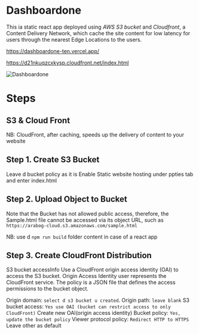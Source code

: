 # Dashboardone
This ia static react app deployed using *AWS S3 bucket* and *Cloudfront*, 
a Content Delivery Network, which cache the site content for low latency for users through the nearest Edge Locations to the users.

https://dashboardone-ten.vercel.app/

https://d21nkuqzcxkysp.cloudfront.net/index.html

![Dashboardone](/dashboardone/S3-CloudFront.png?raw=true "Dashboard")

# Steps
## S3 & Cloud Front
NB: CloudFront, after caching, speeds up the delivery of content to your website

## Step 1. Create S3 Bucket
Leave d bucket policy as it is
Enable Static website hosting under ppties tab and enter index.html

## Step 2. Upload Object to Bucket
Note that the Bucket has not allowed public access, therefore, the Sample.html 
file cannot be accessed via its object URL, such as 
`https://arabog-cloud.s3.amazonaws.com/sample.html`

NB: use d `npm run build` folder content in case of a react app  

## Step 3. Create CloudFront Distribution
S3 bucket accessInfo
Use a CloudFront origin access identity (OAI) to access the S3 bucket.
Origin Access Identity user represents the CloudFront service. The policy 
is a JSON file that defines the access permissions to the bucket object.

Origin domain: `select d s3 bucket u created`.
Origin path: `leave blank`
S3 bucket access: `Yes use OAI (bucket can restrict access to only CloudFront)`
Create new OAI(origin access identity)
Bucket policy: `Yes, update the bucket policy`
Viewer protocol policy: `Redirect HTTP to HTTPS`
Leave other as default



